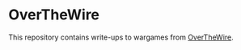 # OverTheWire
This repository contains write-ups to wargames from [OverTheWire](https://overthewire.org/wargames/).
